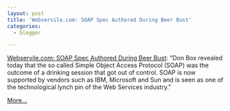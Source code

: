```yaml
---
layout: post
title: 'Webservile.com: SOAP Spec Authored During Beer Bust'
categories:
  - blogger

---
```


[Webservile.com: SOAP Spec Authored During Beer Bust](http://www.webservile.com/stories/beerbust.htm): "Don Box revealed today that the so called Simple Object Access Protocol (SOAP) was the outcome of a drinking session that got out of control. SOAP is now supported by vendors such as IBM, Microsoft and Sun and is seen as one of the technological lynch pin of the Web Services industry."

[More...](http://www.webservile.com/stories/beerbust.htm)
